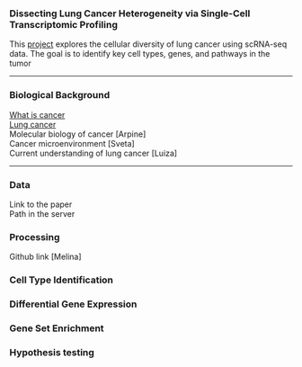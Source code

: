 ### Dissecting Lung Cancer Heterogeneity via Single-Cell Transcriptomic Profiling
This 
[project](https://docs.google.com/presentation/d/1RhBNvitkHGf0XaU5YJIngZHS3ZJ6dw9B/edit?usp=sharing&ouid=108169334741774870734&rtpof=true&sd=true)
explores the cellular diversity of lung cancer using scRNA-seq data. The goal is to identify key cell types, genes, and pathways in the tumor
  ___
  
### Biological Background
[What is cancer](https://www.cancer.gov/about-cancer/understanding/what-is-cancer) \
[Lung cancer](https://my.clevelandclinic.org/health/diseases/4375-lung-cancer) \
Molecular biology of cancer [Arpine] \
Cancer microenvironment [Sveta] \
Current understanding of lung cancer [Luiza]

___

### Data 
Link to the paper \
Path in the server

### Processing
Github link [Melina]

### Cell Type Identification

### Differential Gene Expression 

### Gene Set Enrichment 

### Hypothesis testing
